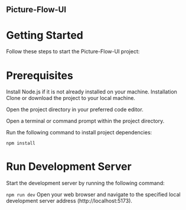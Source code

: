 ## Picture-Flow-UI
# Getting Started
Follow these steps to start the Picture-Flow-UI project:

# Prerequisites
Install Node.js if it is not already installed on your machine.
Installation
Clone or download the project to your local machine.

Open the project directory in your preferred code editor.

Open a terminal or command prompt within the project directory.

Run the following command to install project dependencies:

```npm install```
# Run Development Server
Start the development server by running the following command:


```npm run dev```
Open your web browser and navigate to the specified local development server address (http://localhost:5173).
